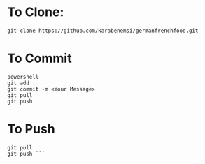 # To Clone:

```git clone https://github.com/karabenemsi/germanfrenchfood.git```


# To Commit
``` 
powershell
git add .
git commit -m <Your Message>
git pull
git push
```


# To Push

``` 
git pull
git push ```
